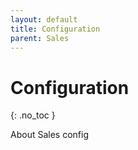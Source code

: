 ```yaml
---
layout: default
title: Configuration
parent: Sales
---
```


# Configuration
{: .no_toc }



About Sales config
